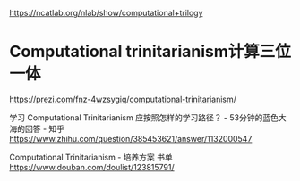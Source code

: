 



https://ncatlab.org/nlab/show/computational+trilogy

















# Computational trinitarianism计算三位一体

https://prezi.com/fnz-4wzsygiq/computational-trinitarianism/

学习 Computational Trinitarianism 应按照怎样的学习路径？ - 53分钟的蓝色大海的回答 - 知乎
https://www.zhihu.com/question/385453621/answer/1132000547


Computational Trinitarianism - 培养方案 书单 https://www.douban.com/doulist/123815791/ 






